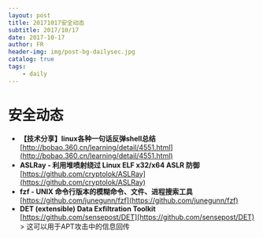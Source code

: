 ```yaml
---
layout: post
title: 20171017安全动态
subtitle: 2017/10/17
date: 2017-10-17
author: FR
header-img: img/post-bg-dailysec.jpg
catalog: true
tags:
    - daily
---
```

# 安全动态
- **【技术分享】linux各种一句话反弹shell总结**  
[http://bobao.360.cn/learning/detail/4551.html](http://bobao.360.cn/learning/detail/4551.html)
- **ASLRay - 利用堆喷射绕过 Linux ELF x32/x64 ASLR 防御**  
[https://github.com/cryptolok/ASLRay](https://github.com/cryptolok/ASLRay)
- **fzf - UNIX 命令行版本的模糊命令、文件、进程搜索工具**  
[https://github.com/junegunn/fzf](https://github.com/junegunn/fzf)
- **DET (extensible) Data Exfiltration Toolkit**  
[https://github.com/sensepost/DET](https://github.com/sensepost/DET)
      > 这可以用于APT攻击中的信息回传
